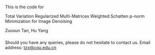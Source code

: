 This is the code for 

Total Variation Regularized Multi-Matrices Weighted Schatten p-norm Minimization for Image Denoising

Zuoxun Tan, Hu Yang



### 
Should you have any queries, please do not hesitate to contact us.
Email address: tzx@cqu.edu.cn
